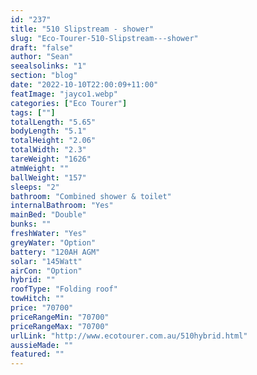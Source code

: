 ```yaml
---
id: "237"
title: "510 Slipstream - shower"
slug: "Eco-Tourer-510-Slipstream---shower"
draft: "false"
author: "Sean"
seealsolinks: "1"
section: "blog"
date: "2022-10-10T22:00:09+11:00"
featImage: "jayco1.webp"
categories: ["Eco Tourer"]
tags: [""]
totalLength: "5.65"
bodyLength: "5.1"
totalHeight: "2.06"
totalWidth: "2.3"
tareWeight: "1626"
atmWeight: ""
ballWeight: "157"
sleeps: "2"
bathroom: "Combined shower & toilet"
internalBathroom: "Yes"
mainBed: "Double"
bunks: ""
freshWater: "Yes"
greyWater: "Option"
battery: "120AH AGM"
solar: "145Watt"
airCon: "Option"
hybrid: ""
roofType: "Folding roof"
towHitch: ""
price: "70700"
priceRangeMin: "70700"
priceRangeMax: "70700"
urlLink: "http://www.ecotourer.com.au/510hybrid.html"
aussieMade: ""
featured: ""
---
```

